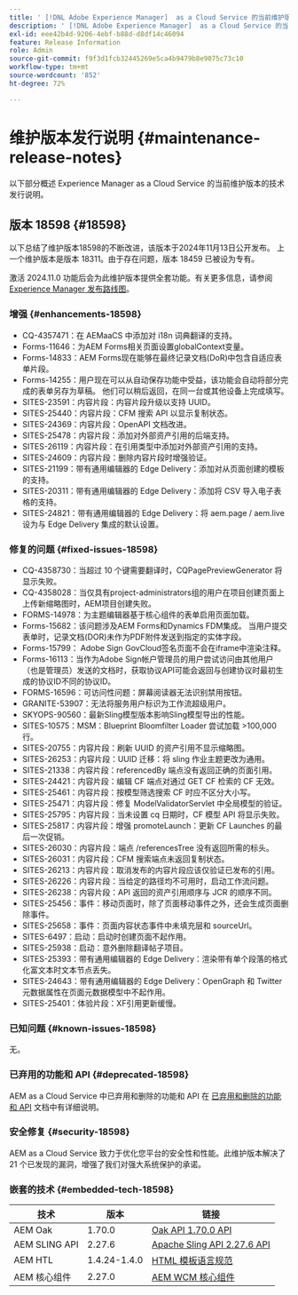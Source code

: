 ```yaml
---
title: ' [!DNL Adobe Experience Manager]  as a Cloud Service 的当前维护版本发行说明。'
description: ' [!DNL Adobe Experience Manager]  as a Cloud Service 的当前维护版本发行说明。'
exl-id: eee42b4d-9206-4ebf-b88d-d8df14c46094
feature: Release Information
role: Admin
source-git-commit: f9f3d1fcb32445269e5ca4b9479b8e9075c73c10
workflow-type: tm+mt
source-wordcount: '852'
ht-degree: 72%

---
```



# 维护版本发行说明 {#maintenance-release-notes}

以下部分概述 Experience Manager as a Cloud Service 的当前维护版本的技术发行说明。

## 版本 18598 {#18598}

以下总结了维护版本18598的不断改进，该版本于2024年11月13日公开发布。 上一个维护版本是版本 18311。由于存在问题，版本 18459 已被设为专有。

激活 2024.11.0 功能后会为此维护版本提供全套功能。有关更多信息，请参阅[ Experience Manager 发布路线图](https://experienceleague.adobe.com/zh-hans/docs/experience-manager-release-information/aem-release-updates/update-releases-roadmap)。

### 增强 {#enhancements-18598}

* CQ-4357471：在 AEMaaCS 中添加对 i18n 词典翻译的支持。
* Forms-11646：为AEM Forms相关页面设置globalContext变量。
* Forms-14833：AEM Forms现在能够在最终记录文档(DoR)中包含自适应表单片段。
* Forms-14255：用户现在可以从自动保存功能中受益，该功能会自动将部分完成的表单另存为草稿。 他们可以稍后返回，在同一台或其他设备上完成填写。
* SITES-23591：内容片段：内容片段升级以支持 UUID。
* SITES-25440：内容片段：CFM 搜索 API 以显示复制状态。
* SITES-24369：内容片段：OpenAPI 文档改进。
* SITES-25478：内容片段：添加对外部资产引用的后端支持。
* SITES-26119：内容片段：在引用类型中添加对外部资产引用的支持。
* SITES-24609：内容片段：删除内容片段时增强验证。
* SITES-21199：带有通用编辑器的 Edge Delivery：添加对从页面创建的模板的支持。
* SITES-20311：带有通用编辑器的 Edge Delivery：添加将 CSV 导入电子表格的支持。
* SITES-24821：带有通用编辑器的 Edge Delivery：将 aem.page / aem.live 设为与 Edge Delivery 集成的默认设置。

### 修复的问题 {#fixed-issues-18598}

* CQ-4358730：当超过 10 个键需要翻译时，CQPagePreviewGenerator 将显示失败。
* CQ-4358028：当仅具有project-administrators组的用户在项目创建页面上上传新缩略图时，AEM项目创建失败。
* FORMS-14978：为主题编辑器基于核心组件的表单启用页面加载。
* Forms-15682：该问题涉及AEM Forms和Dynamics FDM集成。 当用户提交表单时，记录文档(DOR)未作为PDF附件发送到指定的实体字段。
* Forms-15799： Adobe Sign GovCloud签名页面不会在iframe中渲染注释。
* Forms-16113：当作为Adobe Sign帐户管理员的用户尝试访问由其他用户（也是管理员）发送的文档时，获取协议API可能会返回与创建协议时最初生成的协议ID不同的协议ID。
* FORMS-16596：可访问性问题：屏幕阅读器无法识别禁用按钮。
* GRANITE-53907：无法将服务用户标识为工作流超级用户。
* SKYOPS-90560：最新Sling模型版本影响Sling模型导出的性能。
* SITES-10575：MSM：Blueprint Bloomfilter Loader 尝试加载 >100,000 行。
* SITES-20755：内容片段：刷新 UUID 的资产引用不显示缩略图。
* SITES-26253：内容片段：UUID 迁移：将 sling 作业主题更改为通用。
* SITES-21338：内容片段：referencedBy 端点没有返回正确的页面引用。
* SITES-24421：内容片段：编辑 CF 端点对通过 GET CF 检索的 CF 无效。
* SITES-25461：内容片段：按模型筛选搜索 CF 时应不区分大小写。
* SITES-25471：内容片段：修复 ModelValidatorServlet 中全局模型的验证。
* SITES-25795：内容片段：当未设置 cq 日期时，CF 模型 API 将显示失败。
* SITES-25817：内容片段：增强 promoteLaunch：更新 CF Launches 的最后一次促销。
* SITES-26030：内容片段：端点 /referencesTree 没有返回所需的标头。
* SITES-26031：内容片段：CFM 搜索端点未返回复制状态。
* SITES-26213：内容片段：取消发布的内容片段应该仅验证已发布的引用。
* SITES-26226：内容片段：当给定的路径均不可用时，启动工作流问题。
* SITES-26238：内容片段：API 返回的资产引用顺序与 JCR 的顺序不同。
* SITES-25456：事件：移动页面时，除了页面移动事件之外，还会生成页面删除事件。
* SITES-25658：事件：页面内容状态事件中未填充层和 sourceUrl。
* SITES-6497：启动：启动时创建页面不起作用。
* SITES-25938：启动：意外删除翻译帖子项目。
* SITES-25393：带有通用编辑器的 Edge Delivery：渲染带有单个段落的格式化富文本时文本节点丢失。
* SITES-24643：带有通用编辑器的 Edge Delivery：OpenGraph 和 Twitter 元数据属性在页面元数据模型中不起作用。
* SITES-25401：体验片段：XF引用更新缓慢。

### 已知问题 {#known-issues-18598}

无。

### 已弃用的功能和 API {#deprecated-18598}

AEM as a Cloud Service 中已弃用和删除的功能和 API 在 [已弃用和删除的功能和 API](/help/release-notes/deprecated-removed-features.md) 文档中有详细说明。

### 安全修复 {#security-18598}

AEM as a Cloud Service 致力于优化您平台的安全性和性能。此维护版本解决了 21 个已发现的漏洞，增强了我们对强大系统保护的承诺。

### 嵌套的技术 {#embedded-tech-18598}

| 技术 | 版本 | 链接 |
|---|---|---|
| AEM Oak | 1.70.0 | [Oak API 1.70.0 API](https://www.javadoc.io/doc/org.apache.jackrabbit/oak-api/1.70.0/index.html) |
| AEM SLING API | 2.27.6 | [Apache Sling API 2.27.6 API](https://www.javadoc.io/doc/org.apache.sling/org.apache.sling.api/latest/index.html) |
| AEM HTL | 1.4.24-1.4.0 | [HTML 模板语言规范](https://github.com/adobe/htl-spec) |
| AEM 核心组件 | 2.27.0 | [AEM WCM 核心组件](https://github.com/adobe/aem-core-wcm-components) |
